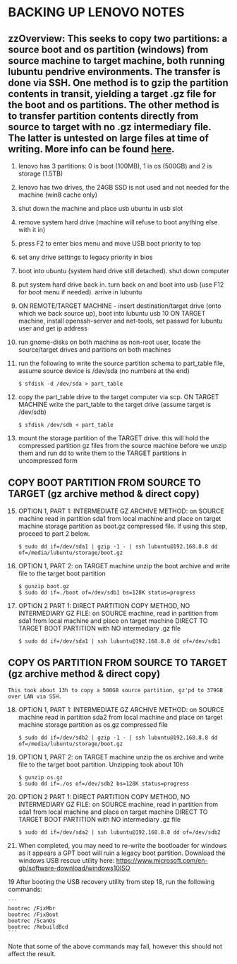 # BACKING UP LENOVO NOTES

zzOverview: This seeks to copy two partitions: a source boot and os partition (windows) from source machine to target machine, both running lubuntu pendrive environments. The transfer is done via SSH. One method is to gzip the partition contents in transit, yielding a target .gz file for the boot and os partitions. The other method is to transfer partition contents directly from source to target with no .gz intermediary file. The latter is untested on large files at time of writing. More info can be found [here](https://unix.stackexchange.com/questions/132797/how-to-dd-a-remote-disk-using-ssh-on-local-machine-and-save-to-a-local-disk).
---

1. lenovo has 3 partitions: 0 is boot (100MB), 1 is os (500GB) and 2 is storage (1.5TB)
2. lenovo has two drives, the 24GB SSD is not used and not needed for the machine (win8 cache only)
3. shut down the machine and place usb ubuntu in usb slot
4. remove system hard drive (machine will refuse to boot anything else with it in)
5. press F2 to enter bios menu and move USB boot priority to top
6. set any drive settings to legacy priority in bios
7. boot into ubuntu (system hard drive still detached). shut down computer
8. put system hard drive back in. turn back on and boot into usb (use F12 for boot menu if needed). arrive in lubuntu
9. ON REMOTE/TARGET MACHINE - insert destination/target drive (onto which we back source up), boot into lubuntu usb
10 ON TARGET machine, install openssh-server and net-tools, set passwd for lubuntu user and get ip address
11. run gnome-disks on both machine as non-root user, locate the source/target drives and paritions on both machines
12. run the following to write the source partition schema to part_table file, assume source device is /dev/sda (no numbers at the end)
    
    `$ sfdisk -d /dev/sda > part_table`

13. copy the part_table drive to the target computer via scp. ON TARGET MACHINE write the part_table to the target drive (assume target is /dev/sdb)

    `$ sfdisk /dev/sdb < part_table`
 
14. mount the storage partition of the TARGET drive. this will hold the compressed partition gz files from the source machine before we unzip them and run dd to write them to the TARGET partitions in uncompressed form

## COPY BOOT PARTITION FROM SOURCE TO TARGET (gz archive method & direct copy)

15. OPTION 1, PART 1: INTERMEDIATE GZ ARCHIVE METHOD: on SOURCE machine read in partition sda1 from local machine and place on target machine storage partition as boot.gz compressed file. If using this step, proceed to part 2 below.

    `$ sudo dd if=/dev/sda1 | gzip -1 - | ssh lubuntu@192.168.8.8 dd of=/media/lubuntu/storage/boot.gz`

16. OPTION 1, PART 2: on TARGET machine unzip the boot archive and write file to the target boot partition

    ```
    $ gunzip boot.gz
    $ sudo dd if=./boot of=/dev/sdb1 bs=128K status=progress
    ```

17. OPTION 2 PART 1: DIRECT PARTITION COPY METHOD, NO INTERMEDIARY GZ FILE: on SOURCE machine, read in partition from sda1 from local machine and place on target machine DIRECT TO TARGET BOOT PARTITION with NO intermediary .gz file

    `$ sudo dd if=/dev/sda1 | ssh lubuntu@192.168.8.8 dd of=/dev/sdb1`

## COPY OS PARTITION FROM SOURCE TO TARGET (gz archive method & direct copy)

    This took about 13h to copy a 500GB source partition, gz'pd to 379GB over LAN via SSH.
 
18. OPTION 1, PART 1: INTERMEDIATE GZ ARCHIVE METHOD: on SOURCE machine read in partition sda2 from local machine and place on target machine storage partition as os.gz compressed file

    `$ sudo dd if=/dev/sdb2 | gzip -1 - | ssh lubuntu@192.168.8.8 dd of=/media/lubuntu/storage/boot.gz`

17. OPTION 1, PART 2: on TARGET machine unzip the os archive and write file to the target boot partition. Unzipping took about 10h

    ```
    $ gunzip os.gz
    $ sudo dd if=./os of=/dev/sdb2 bs=128K status=progress
    ```

17. OPTION 2 PART 1: DIRECT PARTITION COPY METHOD, NO INTERMEDIARY GZ FILE: on SOURCE machine, read in partition from sda1 from local machine and place on target machine DIRECT TO TARGET BOOT PARTITION with NO intermediary .gz file

    `$ sudo dd if=/dev/sda2 | ssh lubuntu@192.168.8.8 dd of=/dev/sdb2`

18. When completed, you may need to re-write the bootloader for windows as it appears a GPT boot will ruin a legacy boot partition. Download the windows USB rescue utility here: https://www.microsoft.com/en-gb/software-download/windows10ISO

19 After booting the USB recovery utility from step 18, run the following commands:

    ```
    bootrec /FixMbr
    bootrec /FixBoot
    bootrec /ScanOs
    bootrec /RebuildBcd
    ```

Note that some of the above commands may fail, however this should not affect the result.
